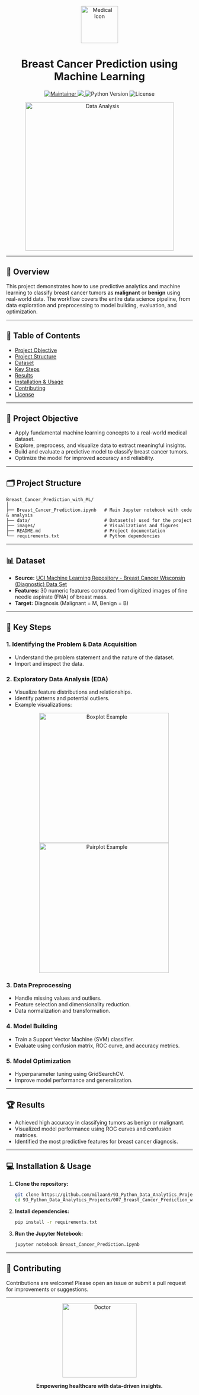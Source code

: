 <p align="center">
  <img src="https://img.icons8.com/color/96/000000/medical-doctor.png" width="100" alt="Medical Icon"/>
</p>

<h1 align="center">Breast Cancer Prediction using Machine Learning</h1>

<p align="center">
  <a href="https://github.com/milaan9">
    <img src="https://img.shields.io/static/v1?logo=github&label=maintainer&message=milaan9&color=ff3300" alt="Maintainer"/>
  </a>
  <a href="https://hits.seeyoufarm.com">
    <img src="https://hits.seeyoufarm.com/api/count/incr/badge.svg?url=https%3A%2F%2Fgithub.com%2Fmilaan9%2F93_Python_Data_Analytics_Projects%2Ftree%2Fmain%2F007_Breast_Cancer_Prediction_with_ML&count_bg=%231DC92C&title_bg=%23555555&icon=&icon_color=%23E7E7E7&title=views&edge_flat=false"/>
  </a>
  <img src="https://img.shields.io/badge/python-3.7%2B-blue.svg" alt="Python Version"/>
  <img src="https://img.shields.io/badge/License-MIT-green.svg" alt="License"/>
</p>

<p align="center">
  <img src="https://cdn.pixabay.com/photo/2017/01/31/13/14/analysis-2025785_1280.png" width="400" alt="Data Analysis"/>
</p>

---

## 🚀 Overview

This project demonstrates how to use predictive analytics and machine learning to classify breast cancer tumors as **malignant** or **benign** using real-world data. The workflow covers the entire data science pipeline, from data exploration and preprocessing to model building, evaluation, and optimization.

---

## 📑 Table of Contents

- [Project Objective](#project-objective)
- [Project Structure](#project-structure)
- [Dataset](#dataset)
- [Key Steps](#key-steps)
- [Results](#results)
- [Installation & Usage](#installation--usage)
- [Contributing](#contributing)
- [License](#license)

---

## 🎯 Project Objective

- Apply fundamental machine learning concepts to a real-world medical dataset.
- Explore, preprocess, and visualize data to extract meaningful insights.
- Build and evaluate a predictive model to classify breast cancer tumors.
- Optimize the model for improved accuracy and reliability.

---

## 🗂️ Project Structure

```
Breast_Cancer_Prediction_with_ML/
│
├── Breast_Cancer_Prediction.ipynb   # Main Jupyter notebook with code & analysis
├── data/                            # Dataset(s) used for the project
├── images/                          # Visualizations and figures
├── README.md                        # Project documentation
└── requirements.txt                 # Python dependencies
```

---

## 📊 Dataset

- **Source:** [UCI Machine Learning Repository - Breast Cancer Wisconsin (Diagnostic) Data Set](https://archive.ics.uci.edu/ml/datasets/Breast+Cancer+Wisconsin+%28Diagnostic%29)
- **Features:** 30 numeric features computed from digitized images of fine needle aspirate (FNA) of breast mass.
- **Target:** Diagnosis (Malignant = M, Benign = B)

---

## 🔑 Key Steps

### 1. Identifying the Problem & Data Acquisition
- Understand the problem statement and the nature of the dataset.
- Import and inspect the data.

### 2. Exploratory Data Analysis (EDA)
- Visualize feature distributions and relationships.
- Identify patterns and potential outliers.
- Example visualizations:
  <p align="center">
    <img src="https://seaborn.pydata.org/_images/seaborn-boxplot-1.png" width="350" alt="Boxplot Example"/>
    <img src="https://seaborn.pydata.org/_images/seaborn-pairplot-1.png" width="350" alt="Pairplot Example"/>
  </p>

### 3. Data Preprocessing
- Handle missing values and outliers.
- Feature selection and dimensionality reduction.
- Data normalization and transformation.

### 4. Model Building
- Train a Support Vector Machine (SVM) classifier.
- Evaluate using confusion matrix, ROC curve, and accuracy metrics.

### 5. Model Optimization
- Hyperparameter tuning using GridSearchCV.
- Improve model performance and generalization.

---

## 🏆 Results

- Achieved high accuracy in classifying tumors as benign or malignant.
- Visualized model performance using ROC curves and confusion matrices.
- Identified the most predictive features for breast cancer diagnosis.

---

## 💻 Installation & Usage

1. **Clone the repository:**
   ```bash
   git clone https://github.com/milaan9/93_Python_Data_Analytics_Projects.git
   cd 93_Python_Data_Analytics_Projects/007_Breast_Cancer_Prediction_with_ML
   ```

2. **Install dependencies:**
   ```bash
   pip install -r requirements.txt
   ```

3. **Run the Jupyter Notebook:**
   ```bash
   jupyter notebook Breast_Cancer_Prediction.ipynb
   ```

---

## 🤝 Contributing

Contributions are welcome! Please open an issue or submit a pull request for improvements or suggestions.

---

<p align="center">
  <img src="https://cdn.pixabay.com/photo/2017/06/10/07/18/doctor-2388500_1280.png" width="200" alt="Doctor"/>
</p>

<p align="center">
  <b>Empowering healthcare with data-driven insights.</b>
</p>
